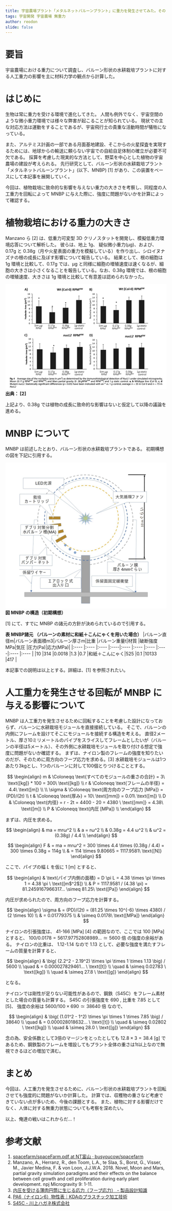 ```yaml
---
title: 宇宙農場プラント「メタルネットバルーンプラント」に重力を発生させてみた。その１
tags: 宇宙開発 宇宙農場 無重力
author: reodon
slide: false
---
```


# 要旨
宇宙農場における重力について調査し、バルーン形状の水耕栽培プラントに対する人工重力の影響を主に材料力学の観点から計算した。

# はじめに
生物は常に重力を受ける環境で進化してきた。
人間も例外でなく、宇宙空間のような微小重力環境では様々な弊害が起こることが知られている。
現状での主な対応方法は運動をすることであるが、宇宙飛行士の貴重な活動時間が犠牲になっている。

また、アルテミス計画の一部である月面基地建設、そこからの火星探査を実現するためには、地球からの輸送に頼らない宇宙での自給自足体制の確立が必要不可欠である。
採算を考慮した現実的な方法として、野菜を中心とした植物の宇宙農場の建設が考えられる。
先行研究として、バルーン形状の水耕栽培プラント「メタルネットバルーンプラント」(以下、MNBP) \[1\] があり、この装置をベースにして本記事を展開していく。

今回は、植物栽培に致命的な影響を与えない重力の大きさを考察し、同程度の人工重力を回転によって MNBP に与えた際に、強度に問題がないかを計算によって確認する。

# 植物栽培における重力の大きさ
Manzano ら \[2\] は、低重力可変型 3D クリノスタットを開発し、模擬低重力環境応答について解析した。
彼らは、地上 1g、 疑似微小重力(µg)、および、0.17g と 0.38g（月や火星表面の重力を模擬している）を作り出し、シロイヌナズナの根の成長に及ぼす影響について報告している。
結果として、根の細胞は 1g 環境と比較して、0.17g では、µg と同様に細胞の増殖速度は速くなるが、細胞の大きさは小さくなることを報告している。なお、0.38g 環境では、根の細胞の増殖速度、大きさは 1g 環境と比較して有意差は認められなかった。

![Fig. 4 Average size of the nucleolus (area in μm2) as determined by the immunohistological detection of NucL1 under simulated microgravity, Moon (0.17 g RPMHW and RPMSW) and Mars partial gravity (0 .38 gRPMHW and RPMSW) and 1 g static control. a, b Wildtype line (Col 0). c, d Mutant nucL2. Statistically significant differences (p < 0.05) have been indicated with an * vs. 1 g control, average n = 35 in Col 0 and n = 73 in NucL2](./assets/images/fig_01.png)
**出典： \[2\]**

上記より、0.38g では植物の成長に致命的な影響はないと仮定して以降の議論を進める。

# MNBP について
MNBP は前述したとおり、バルーン形状の水耕栽培プラントである。
初期構想の図を下記に引用する。

![MNBP の構造](./assets/images/fig_02.png)
**図 MNBP の構造（初期構想）**

\[1\] にて、すでに MNBP の諸元の方針が決められているので引用する。

**表 MNBP諸元 （バルーンの素材に和紙＋こんにゃくを用いた場合）**
|バルーン直径m|バルーン表面積m3|バルーン厚さm|比重  |バルーン重量t|材質          |破断強度MPa|気圧  |圧力(Pa)|応力(MPa)|
|:----      |:----         |:----      |:----|:----      |:----        |:----     |:----|:----  |:----    |
|10         |314           |0.0018     |1.3  |0.7        |和紙＋こんにゃく|525       |0.1  |10133  |417      |

本記事での説明は以上とする。詳細は、\[1\] を参照されたい。

# 人工重力を発生させる回転が MNBP に与える影響について
MNBP は人工重力を発生させるために回転することを考慮した設計になっておらず、バルーンに水耕栽培モジュールを直接接続している。
そこで、バルーンの内側にフレームを設けてそこにモジュールを接続する構造を考える。
直径2メートル、厚さ10ミリメートルのパイプをスライスしてフレームとしたいが（バルーンの半径は5メートル）、その外側に水耕栽培モジュールを取り付ける想定で強度に問題がないか確認する。
まずは、ナイロン製のフレームの強度を知りたいのだが、そのために周方向のフープ応力を求める。\[3\]
水耕栽培モジュールは1つあたり3kgとし、1つのバルーンに対して100個とりつけることとする。

$$
\begin{align}
m & \Coloneqq \text{すべてのモジュールの重さの合計} = 3\ \text{[kg]} * 100 = 300\ \text{[kg]} \\
r & \Coloneqq \text{フレームの半径} = 4.4\ \text{[m]} \\
\\
\sigma & \Coloneqq \text{周方向のフープ応力 [MPa]} = (PD)/(2t) \\
t & \Coloneqq \text{厚み} = 10\ \text{[mm]} = 0.01\ \text{[m]} \\
D & \Coloneqq \text{内径} = r - 2t = 4400 - 20 = 4380 \ \text{[mm]} = 4.38\ \text{[m]} \\
P & \Coloneqq \text{内圧 [MPa]} \\
\end{align}
$$

まずは、内圧を求める。

$$
\begin{align}
& ma = mrω^2 \\
& a = rω^2 \\
& 0.38g = 4.4 ω^2 \\
& ω^2 = (0.38g) / 4.4 \\
\end{align}
$$

$$
\begin{align}
F & = ma = mrω^2 = 300 \times 4.4 \times (0.38g / 4.4) = 300 \times 0.38g = 114g \\
  & = 114 \times 9.80665 = 1117.9581\ \text{[N]}
\end{align}
$$

ここで、パイプの幅 $L$ を仮に $1\ \text{[m]}$ とすると、

$$
\begin{align}
& \text{パイプ内側の面積} = D \pi L = 4.38 \times \pi \times 1 = 4.38 \pi \ \text{[m$^2$]} \\
& P = 1117.9581 / (4.38 \pi) = 81.2459167966317... \simeq 81.25\ \text{[Pa]}
\end{align}
$$

内圧が求められたので、周方向のフープ応力を計算する。

$$
\begin{align}
\sigma & = (PD)/(2t) = (81.25 \times 10^{-6} \times 4380) / (2 \times 10) \\
& = 0.01779375 \\
& \simeq 0.0178\ \text{[MPa]}
\end{align}
$$

ナイロンの引張強度は、 $41\text{-}166 \ \text{[MPa]}$ \[4\] の範囲なので、ここでは $100 \ \text{[MPa]}$ とすると、
$100 / 0.0178 = 5617.97752808989... \simeq 5600 \ \text{倍}$ の強度の余裕がある。
ナイロンの比重は、 $1.12\text{-}1.14$ なので $1.13$ として、必要な強度を満たすフレームの質量を計算すると、

$$
\begin{align}
& \big( (2.2^2 - 2.19^2) \times \pi \times 1 \times 1.13 \big) / 5600 \\
\quad & = 0.000027829461... \ \text{[t]} \\
\quad & \simeq 0.02783 \ \text{[kg]} \\
\quad & \simeq 27.8 \ \text{[g]}
\end{align}
$$

となる。

ナイロンでは剛性が足りない可能性があるので、鋼鉄（S45C）をフレーム素材とした場合の質量も計算する。
S45C の引張強度を $690$ , 比重を $7.85$ として \[5\]、
強度の余裕は $5600 / 100 \times 690 \simeq 38640 \ \text{倍}$ なので、

$$
\begin{align}
& \big( (1.01^2 - 1^2) \times \pi \times 1 \times 7.85 \big) / 38640 \\
\quad & = 0.000028018632... \ \text{[t]} \\
\quad & \simeq 0.02802 \ \text{[kg]} \\
\quad & \simeq 28.0 \ \text{[g]}
\end{align}
$$

念の為、安全係数として3倍のマージンをとったとしても $12.8 \times 3 = 38.4 \ \text{[g]}$ であるため、鋼鉄製のフレームを増設してもプラント全体の重さは1t以上なので無視できるほどの増加で済む。

# まとめ
今回は、人工重力を発生させるために、バルーン形状の水耕栽培プラントを回転させても強度的に問題がないか計算した。
計算では、収穫物の重さなど考慮できていない点が多いため、今後の課題とする。
また、植物に対する影響だけでなく、人体に対する無重力状態についても考察を深めたい。

以上、俺達の戦いはこれからだ...！

# 参考文献
1. [spacefarm/spaceFarm.pdf at NT富山 · busyoucow/spacefarm](https://github.com/busyoucow/spacefarm/blob/NT%E5%AF%8C%E5%B1%B1/spaceFarm.pdf)
2. Manzano, A., Herranz, R., den Toom, L.A., te Slaa, S., Borst, G., Visser, M., Javier Medina, F. & von Loon, J.J.W.A. 2018. Novel, Moon and Mars, partial gravity simulation paradigms and their effects on the balance between cell growth and cell proliferation during early plant development. npj Microgravity 9: 1-11.
3. [内圧を受ける薄肉円筒に生じる応力（フープ応力） - 製品設計知識](https://seihin-sekkei.com/calculation-tool/internal_pressure_thin_cylinder/)
4. [PA6（ナイロン6）物性表｜KDAのプラスチック加工技術](https://www.kda1969.com/materials/pla_mate_pa6b.htm)
5. [S45C - 川上ハガネ株式会社](https://www.kawakamihagane.com/materials/s45c/)
